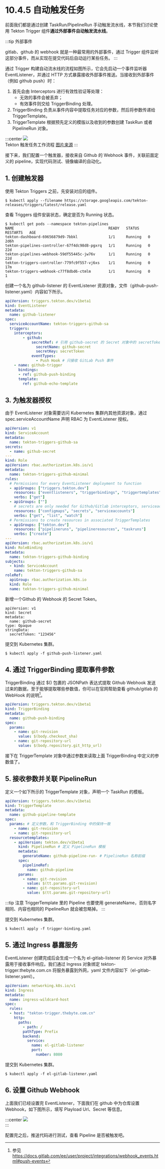# 10.4.5 自动触发任务

前面我们都是通过创建 TaskRun/PipelineRun 手动触发流水线，本节我们讨论使用 Tekton Trigger 组件**通过外部事件自动触发流水线**。

:::tip 外部事件

gitlab、github 的 webhook 就是一种最常用的外部事件，通过 Trigger 组件监听这部分事件，而从实现在提交代码后自动运行某些任务。
:::

通过 Trigger 构建自动流水线的流程如图所示，它会先启动一个事件监听器 EventListener，并通过 HTTP 方式暴露接收外部事件推送。当接收到外部事件（例如 github push）时：

1. 首先会由 Interceptors 进行有效性验证等处理：
	- 无效的事件会被丢弃；
	- 有效事件则交给 TriggerBinding 处理。
2. TriggerBinding 负责从事件内容中提取任务对应的参数，然后将参数传递给 TriggerTemplate。
3. TriggerTemplate 根据预先定义的模版以及收到的参数创建 TaskRun 或者 PipelineRun 对象。

:::center
  ![](../assets/TriggerFlow.svg)<br/>
 Tekton 触发任务工作流程 [图片来源](https://tekton.dev/docs/getting-started/triggers/)
:::

接下来，我们配置一个触发器，接收来自 Github 的 Webhook 事件，关联前面定义的 pipeline，实现代码测试、镜像编译的自动化。

## 1. 创建触发器

使用 Tekton Triggers 之前，先安装对应的组件。

```shell
$ kubectl apply --filename https://storage.googleapis.com/tekton-releases/triggers/latest/release.yaml
```
查看 Triggers 组件安装状态，确定是否为 Running 状态。

```shell
$ kubectl get pods --namespace tekton-pipelines
NAME                                           READY   STATUS    RESTARTS   AGE
tekton-dashboard-69656879d9-7bbkl              1/1     Running   0          2d6h
tekton-pipelines-controller-67f4dc98d8-pgxrq   1/1     Running   0          22d
tekton-pipelines-webhook-59df55445c-jw76v      1/1     Running   0          22d
tekton-triggers-controller-779fc9f557-vj6xs    1/1     Running   0          17m
tekton-triggers-webhook-c77f8dbd6-ctmlm        1/1     Running   0          1
```

创建一个名为 github-listener 的 EventListener 资源对象，文件（github-push-listener.yaml）内容如下所示。

```yaml
apiVersion: triggers.tekton.dev/v1beta1
kind: EventListener
metadata:
  name: github-listener
spec:
  serviceAccountName: tekton-triggers-github-sa
  triggers:
  	interceptors:
        - github:
            secretRef: # 引用 github-secret 的 Secret 对象中的 secretToken 的值
              secretName: github-secret
              secretKey: secretToken
            eventTypes:
              - Push Hook # 只接收 GitLab Push 事件
    - name: github-trigger 
      bindings:
      - ref: github-push-binding
      template:
        ref: github-echo-template
```

## 3. 为触发器授权

由于 EventListener 对象需要访问 Kubernetes 集群内其他资源对象，通过 spec.serviceAccountName 声明 RBAC 为 EventListener 授权。

```yaml
apiVersion: v1
kind: ServiceAccount
metadata:
  name: tekton-triggers-github-sa
secrets:
  - name: github-secret
---
kind: Role
apiVersion: rbac.authorization.k8s.io/v1
metadata:
  name: tekton-triggers-github-minimal
rules:
  # Permissions for every EventListener deployment to function
  - apiGroups: ["triggers.tekton.dev"]
    resources: ["eventlisteners", "triggerbindings", "triggertemplates"]
    verbs: ["get"]
  - apiGroups: [""]
    # secrets are only needed for Github/Gitlab interceptors, serviceaccounts only for per trigger authorization
    resources: ["configmaps", "secrets", "serviceaccounts"]
    verbs: ["get", "list", "watch"]
  # Permissions to create resources in associated TriggerTemplates
  - apiGroups: ["tekton.dev"]
    resources: ["pipelineruns", "pipelineresources", "taskruns"]
    verbs: ["create"]
---
apiVersion: rbac.authorization.k8s.io/v1
kind: RoleBinding
metadata:
  name: tekton-triggers-github-binding
subjects:
  - kind: ServiceAccount
    name: tekton-triggers-github-sa
roleRef:
  apiGroup: rbac.authorization.k8s.io
  kind: Role
  name: tekton-triggers-github-minimal
```

新增一个Github 的 Webhook 的 Secret Token。

```
apiVersion: v1
kind: Secret
metadata:
  name: github-secret
type: Opaque
stringData:
  secretToken: "123456"
```

提交到 Kubernetes 集群。

```
$ kubectl apply -f github-push-listener.yaml
```

## 4. 通过 TriggerBinding 提取事件参数

TriggerBinding 通过 $() 包裹的 JSONPath 表达式提取 Github Webhook 发送过来的数据，至于能够提取哪些参数值，你可以在官网帮助查看 github/gitlab 的 WebHook 的说明[^1]。

```yaml
apiVersion: triggers.tekton.dev/v1beta1
kind: TriggerBinding
metadata:
  name: github-push-binding
spec:
  params:
    - name: git-revision
      value: $(body.checkout_sha)
    - name: git-repository-url
      value: $(body.repository.git_http_url)
```

接下在 TriggerTemplate 对象中通过参数来读取上面 TriggerBinding 中定义的参数值了。

## 5. 接收参数并关联 PipelineRun

定义一个如下所示的 TriggerTemplate 对象，声明一个 TaskRun 的模板。

```yaml
apiVersion: triggers.tekton.dev/v1beta1
kind: TriggerTemplate
metadata:
  name: github-pipeline-template
spec:
  params: # 定义参数，和 TriggerBinding 中的保持一致
    - name: git-revision
    - name: git-repository-url
  resourcetemplates:
    - apiVersion: tekton.dev/v1beta1
      kind: PipelineRun # 定义 PipelineRun 模板
      metadata:
        generateName: github-pipeline-run- # PipelineRun 名称前缀
      spec:
        pipelineRef:
          name: github-pipeline
      params:
        - name: git-revision
          value: $(tt.params.git-revision)
        - name: git-repository-url
          value: $(tt.params.git-repository-url)
```
:::tip 注意
TriggerTemplate 里的 Pipeline 也要使用 generateName，否则名字相同、内容也相同的 PipelineRun 就会被忽略掉。
:::

提交到 Kubernetes 集群。
```
$ kubectl apply -f trigger-binding.yaml
```

## 5. 通过 Ingress 暴露服务

EventListener 创建完成后会生成一个名为 el-gitlab-listener 的 Service 对外暴露用于接收事件响应。我们通过 Ingress 对象绑定 tekton-trigger.thebyte.com.cn 将服务暴露到外网，yaml 文件内容如下（el-gitlab-listener.yaml）。

```yaml
apiVersion: networking.k8s.io/v1
kind: Ingress
metadata:
  name: ingress-wildcard-host
spec:
  rules:
  - host: "tekton-trigger.thebyte.com.cn"
    http:
      paths:
        - path: /
      	pathType: Prefix
        backend:
          service:
            name: el-gitlab-listener
            port:
              number: 8080
```

提交到 Kubernetes 集群。

```
$ kubectl apply -f el-gitlab-listener.yaml
```

## 6. 设置 Github Webhook

上面我们已经设置完 EventListener，下面我们在 github 中为仓库设置 Webhook，如下图所示，填写 Playload Url、Secret 等信息。

:::center
  ![](../assets/github-tekton.png)<br/>
:::

配置完之后，推送代码进行测试，查看 Pipeline 是否被触发吧。


[^1]: 参见 https://docs.gitlab.com/ee/user/project/integrations/webhook_events.html#push-events